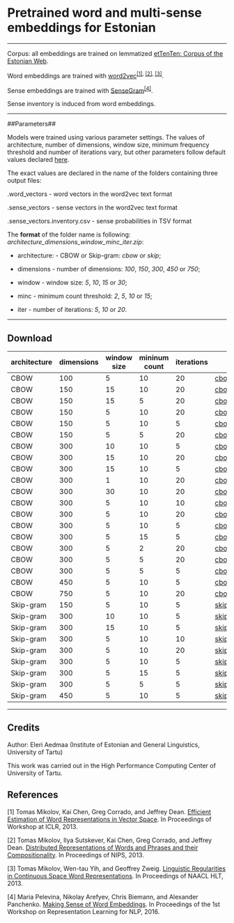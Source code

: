 # Pretrained word and multi-sense embeddings for Estonian #

----

Corpus: all embeddings are trained on lemmatized [etTenTen: Corpus of the Estonian Web](https://doi.org/10.15155/1-00-0000-0000-0000-0012el).

Word embeddings are trained with [word2vec](https://code.google.com/archive/p/word2vec/)<sup>[[1]](https://arxiv.org/pdf/1301.3781.pdf), [[2]](http://papers.nips.cc/paper/5021-distributed-representations-of-words-and-phrases-and-their-compositionality.pdf), [[3]](https://www.aclweb.org/anthology/N13-1090)</sup>.

Sense embeddings are trained with [SenseGram](https://github.com/uhh-lt/sensegram)<sup>[[4]](http://aclweb.org/anthology/W16-1620)</sup>.

Sense inventory is induced from word embeddings.

----

##Parameters##

Models were trained using various parameter settings. The values of architecture, number of dimensions, window size, minimum frequency threshold and number of iterations vary, but other parameters follow default values declared [here](https://github.com/uhh-lt/sensegram). 


The exact values are declared in the name of the folders containing three output files:

.word_vectors - word vectors in the word2vec text format

.sense_vectors - sense vectors in the word2vec text format

.sense_vectors.inventory.csv - sense probabilities in TSV format



The **format** of the folder name is following: *architecture\_dimensions\_window\_minc\_iter.zip*:

* architecture: - CBOW or Skip-gram: *cbow* or *skip*; 

* dimensions - number of dimensions: *100*, *150*, *300*, *450* or *750*;

* window - window size: *5*, *10*, *15* or *30*;

* minc - minimum count threshold: *2*, *5*, *10* or *15*; 

* iter - number of iterations: *5*, *10* or *20*.

---

## Download ##

architecture  | dimensions   | window size  | mininum count  | iterations  | download 
------------- | -------------| -------------| -------------| -------------| -------------
CBOW  | 100| 5| 10| 20| <a href="" download>cbow\_100\_5\_10\_20.zip</a>
CBOW  | 150| 15| 10| 20| <a href="">cbow\_150\_15\_10\_20.zip</a>
CBOW  | 150| 15| 5| 20| <a href="">cbow\_150\_15\_5\_20.zip</a>
CBOW  | 150| 5| 10| 20| <a href="">cbow\_150\_5\_10\_20.zip</a>
CBOW  | 150| 5| 10| 5| <a href="">cbow\_150\_5\_10\_5.zip</a>
CBOW  | 150| 5| 5| 20| <a href="">cbow\_150\_5\_5\_20.zip</a>
CBOW  | 300| 10| 10| 5| <a href="">cbow\_300\_10\_10\_5.zip</a>
CBOW  | 300| 15| 10| 20| <a href="">cbow\_300\_15\_10\_20.zip</a>
CBOW  | 300| 15| 10| 5| <a href="">cbow\_300\_15\_10\_5.zip</a>
CBOW  | 300| 1| 10| 20| <a href="">cbow\_300\_1\_10\_20.zip</a>
CBOW  | 300| 30| 10| 20| <a href="">cbow\_300\_30\_10\_20.zip</a>
CBOW  | 300| 5| 10| 10| <a href="">cbow\_300\_5\_10\_10.zip</a>
CBOW  | 300| 5| 10| 20| <a href="">cbow\_300\_5\_10\_20.zip</a>
CBOW  | 300| 5| 10| 5| <a href="">cbow\_300\_5\_10\_5.zip</a>
CBOW  | 300| 5| 15| 5| <a href="">cbow\_300\_5\_15\_5.zip</a>
CBOW  | 300| 5| 2| 20| <a href="">cbow\_300\_5\_2\_20.zip</a>
CBOW  | 300| 5| 5| 20| <a href="">cbow\_300\_5\_5\_20.zip</a>
CBOW  | 300| 5| 5| 5| <a href="">cbow\_300\_5\_5\_5.zip</a>
CBOW  | 450| 5| 10| 5| <a href="">cbow\_450\_5\_10\_5.zip</a>
CBOW  | 750| 5| 10| 20| <a href="">cbow\_750\_5\_10\_20.zip</a>
Skip-gram | 150| 5| 10| 5| <a href="">skip\_150\_5\_10\_5.zip</a>
Skip-gram | 300| 10| 10| 5| <a href="">skip\_300\_10\_10\_5.zip</a>
Skip-gram | 300| 15| 10| 5| <a href="">skip\_300\_15\_10\_5.zip</a>
Skip-gram | 300| 5| 10| 10| <a href="">skip\_300\_5\_10\_10.zip</a>
Skip-gram | 300| 5| 10| 20| <a href="">skip\_300\_5\_10\_20.zip</a>
Skip-gram | 300| 5| 10| 5| <a href="">skip\_300\_5\_10\_5.zip</a>
Skip-gram | 300| 5| 15| 5| <a href="">skip\_300\_5\_15\_5.zip</a>
Skip-gram | 300| 5| 5| 5| <a href="">skip\_300\_5\_5\_5.zip</a>
Skip-gram | 450| 5| 10| 5| <a href="https://eestikeeleinstituut-my.sharepoint.com/:u:/g/personal/eleri_aedmaa_eki_ee/EenCeNgsurRMgMCuWxvNlbQBrRE9rAkU8YRardUCSV7jIg?e=4C4gqi">skip\_450\_5\_10\_5.zip</a>


-----

## Credits ##

Author: Eleri Aedmaa (Institute of Estonian and General Linguistics, University of Tartu) 

This work was carried out in the High Performance Computing Center of University of Tartu.



## References ##


[1] Tomas Mikolov, Kai Chen, Greg Corrado, and Jeffrey Dean. [Efficient Estimation of Word Representations in Vector Space](https://arxiv.org/pdf/1301.3781.pdf). In Proceedings of Workshop at ICLR, 2013.

[2] Tomas Mikolov, Ilya Sutskever, Kai Chen, Greg Corrado, and Jeffrey Dean. [Distributed Representations of Words and Phrases and their Compositionality](http://papers.nips.cc/paper/5021-distributed-representations-of-words-and-phrases-and-their-compositionality.pdf). In Proceedings of NIPS, 2013.

[3] Tomas Mikolov, Wen-tau Yih, and Geoffrey Zweig. [Linguistic Regularities in Continuous Space Word Representations](https://www.aclweb.org/anthology/N13-1090). In Proceedings of NAACL HLT, 2013.

[4] Maria Pelevina, Nikolay Arefyev, Chris Biemann, and Alexander Panchenko. [Making Sense of Word Embeddings](http://aclweb.org/anthology/W16-1620). In Proceedings of the 1st Workshop on Representation Learning for NLP, 2016.
